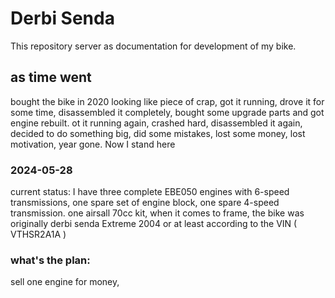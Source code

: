 # Derbi Senda
This repository server as documentation for development of my bike. 

## as time went
bought the bike in 2020 looking like piece of crap, got it running, drove it for some time, disassembled it completely, bought some upgrade parts and got engine rebuilt.
ot it running again, crashed hard, disassembled it again, decided to do something big, did some mistakes, lost some money, lost motivation, year gone. 
Now I stand here

### 2024-05-28
current status:
I have three complete EBE050 engines with 6-speed transmissions, one spare set of engine block, one spare 4-speed transmission. one airsall 70cc kit, 
when it comes to frame, the bike was originally derbi senda Extreme 2004 or at least according to the VIN ( VTHSR2A1A ) 

### what's the plan:
sell one engine for money, 

